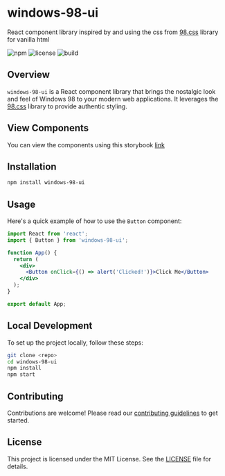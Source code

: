 # windows-98-ui

React component library inspired by and using the css from [98.css](https://github.com/jdan/98.css) library for vanilla html

![npm](https://img.shields.io/npm/v/windows-98-ui)
![license](https://img.shields.io/github/license/bensimmers/windows-98-ui)
![build](https://img.shields.io/github/actions/workflow/status/bensimmers/windows-98-ui/main.yml?branch=main)

## Overview

`windows-98-ui` is a React component library that brings the nostalgic look and feel of Windows 98 to your modern web applications. It leverages the [98.css](https://github.com/jdan/98.css) library to provide authentic styling.

## View Components

You can view the components using this storybook [link](https://bensimmers.github.io/windows-98-ui/)

## Installation

```bash
npm install windows-98-ui
```

## Usage

Here's a quick example of how to use the `Button` component:

```jsx
import React from 'react';
import { Button } from 'windows-98-ui';

function App() {
  return (
    <div>
      <Button onClick={() => alert('Clicked!')}>Click Me</Button>
    </div>
  );
}

export default App;
```

## Local Development

To set up the project locally, follow these steps:

```bash
git clone <repo>
cd windows-98-ui
npm install
npm start
```

## Contributing

Contributions are welcome! Please read our [contributing guidelines](CONTRIBUTING.md) to get started.

## License

This project is licensed under the MIT License. See the [LICENSE](LICENSE) file for details.
